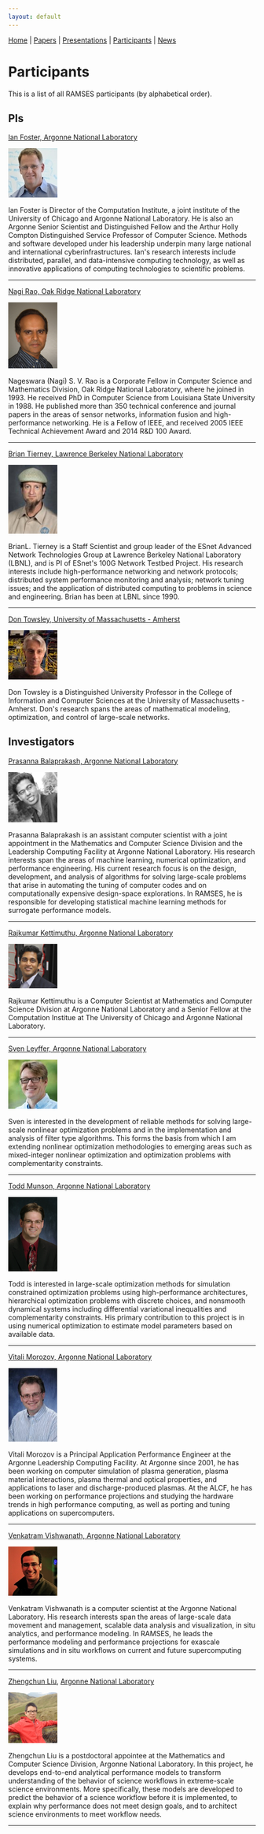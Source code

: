 ```yaml
---
layout: default
---
```

[Home](index.html) | [Papers](papers.html) | [Presentations](presentations.html) | [Participants](participants.html) | [News](news.html)

# Participants
This is a list of all RAMSES participants (by alphabetical order). 

## PIs

[Ian Foster, Argonne National Laboratory](http://www.mcs.anl.gov/person/ian-t-foster)

<img src="files/img/IanFoster_300.jpg" alt="Drawing" style="width: 100px;"/>

Ian Foster is Director of the Computation Institute, a joint institute of the University of Chicago and Argonne National Laboratory. He is also an Argonne Senior Scientist and Distinguished Fellow and the Arthur Holly Compton Distinguished Service Professor of Computer Science. Methods and software developed under his leadership underpin many large national and international cyberinfrastructures. Ian's research interests include distributed, parallel, and data-intensive computing technology, as well as innovative applications of computing technologies to scientific problems. 

---
[Nagi Rao, Oak Ridge National Laboratory](http://www.csm.ornl.gov/~nrao/)

<img src="files/img/Rao_IEEE_photo.jpg" alt="Drawing" style="width: 100px;"/>

Nageswara (Nagi) S. V. Rao is a Corporate Fellow in Computer Science and Mathematics Division, Oak Ridge National Laboratory, where he joined in 1993. He received PhD in Computer Science from Louisiana State University in 1988. He published more than 350 technical conference and journal papers in the areas of sensor networks, information fusion and high-performance networking. He is a Fellow of IEEE, and received 2005 IEEE Technical Achievement Award and 2014 R&D 100 Award. 

---
[Brian Tierney, Lawrence Berkeley National Laboratory](http://www.es.net/about/esnet-staff/advanced-network-technologies/Brian-Tierney/)

<img src="files/img/SetHeight150-Tierney.jpg" alt="Drawing" style="width: 100px;"/>

BrianL. Tierney is a Staff Scientist and group leader of the ESnet Advanced Network Technologies Group at Lawrence Berkeley National Laboratory (LBNL), and is PI of ESnet's 100G Network Testbed Project. His research interests include high-performance networking and network protocols; distributed system performance monitoring and analysis; network tuning issues; and the application of distributed computing to problems in science and engineering. Brian has been at LBNL since 1990.

---
[Don Towsley, University of Massachusetts - Amherst](https://www.cs.umass.edu/faculty/directory/towsley_donald)

<img src="files/img/towsley.jpg" alt="Drawing" style="width: 100px;"/>

Don Towsley is a Distinguished University Professor in the College of Information and Computer Sciences at the University of Massachusetts - Amherst.  Don's research spans the areas of mathematical modeling, optimization, and control of large-scale networks. 

## Investigators

[Prasanna Balaprakash, Argonne National Laboratory](http://www.mcs.anl.gov/~pbalapra)

<img src="files/img/prasanna.png" alt="Drawing" style="width: 100px;"/>

Prasanna Balaprakash is an assistant computer scientist with a joint appointment in the Mathematics and Computer Science Division and the Leadership Computing Facility at Argonne National Laboratory. His research interests span the areas of machine learning, numerical optimization, and performance engineering. His current research focus is on the design, development, and analysis of algorithms for solving large-scale problems that arise in automating the tuning of computer codes and on computationally expensive design-space explorations. In RAMSES, he is responsible for developing statistical machine learning methods for surrogate performance models. 

---
[Rajkumar Kettimuthu, Argonne National Laboratory](http://www.mcs.anl.gov/~kettimut/)

<img src="files/img/Raj-GO.jpg" alt="Drawing" style="width: 100px;"/>

Rajkumar Kettimuthu is a Computer Scientist at Mathematics and Computer Science Division at Argonne National Laboratory and a Senior Fellow at the Computation Institue at The University of Chicago and Argonne National Laboratory. 

---
[Sven Leyffer, Argonne National Laboratory](http://wiki.mcs.anl.gov/leyffer/index.php/Sven_Leyffer)

<img src="files/img/leyffer_100.jpg" alt="Drawing" style="width: 100px;"/>

Sven is interested in the development of reliable methods for solving large-scale nonlinear optimization problems and in the implementation and analysis of filter type algorithms. This forms the basis from which I am extending nonlinear optimization methodologies to emerging areas such as mixed-integer nonlinear optimization and optimization problems with complementarity constraints.

---
[Todd Munson, Argonne National Laboratory](http://www.mcs.anl.gov/~tmunson/)

<img src="files/img/munson.jpg" alt="Drawing" style="width: 100px;"/>

Todd is interested in large-scale optimization methods for simulation constrained optimization problems using high-performance architectures, hierarchical optimization problems with discrete choices, and nonsmooth dynamical systems including differential variational inequalities and complementarity constraints.  His primary contribution to this project is in using numerical optimization to estimate model parameters based on available data.

---
[Vitali Morozov, Argonne National Laboratory](http://www.alcf.anl.gov/staff-directory/vitali-morozov)

<img src="files/img/VitaliMorozov-ANL.jpg" alt="Drawing" style="width: 100px;"/>

Vitali Morozov is a Principal Application Performance Engineer at the Argonne Leadership Computing Facility. At Argonne since 2001, he has been working on computer simulation of plasma generation, plasma material interactions, plasma thermal and optical properties, and applications to laser and discharge-produced plasmas. At the ALCF, he has been working on performance projections and studying the hardware trends in high performance computing, as well as porting and tuning applications on supercomputers.

---
[Venkatram Vishwanath, Argonne National Laboratory](http://www.mcs.anl.gov/person/venkatram-vishwanath)

<img src="files/img/Venkat_web.jpg" alt="Drawing" style="width: 100px;"/>

Venkatram Vishwanath is a computer scientist  at the Argonne National Laboratory. His research interests span the areas of large-scale data movement and management, scalable data analysis and visualization, in situ analytics, and performance modeling.  In RAMSES, he leads the performance modeling and performance projections for exascale simulations and in situ workflows on current and future supercomputing systems.

---
[Zhengchun Liu](http://www.mcs.anl.gov/~zcliu/), [Argonne National Laboratory](http://zliu.info)

<img src="files/img/zhengchun_liu.png" alt="Drawing" style="width: 100px;"/>

Zhengchun Liu is a postdoctoral appointee at the Mathematics and Computer Science Division, Argonne National Laboratory. In this project, he develops end-to-end analytical performance models to transform understanding of the behavior of science workflows in extreme-scale science environments. More specifically, these models are developed to predict the behavior of a science workflow before it is implemented, to explain why performance does not meet design goals, and to architect science environments to meet workflow needs.
 
---
